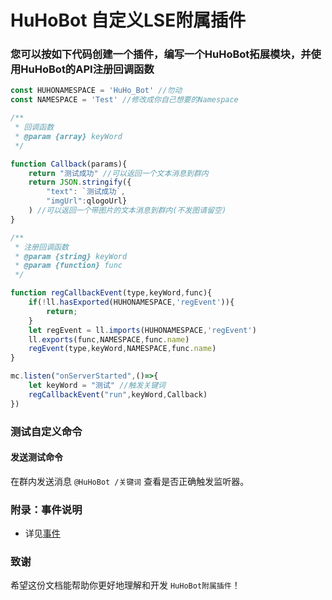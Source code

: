 # HuHoBot 自定义LSE附属插件

### 您可以按如下代码创建一个插件，编写一个HuHoBot拓展模块，并使用HuHoBot的API注册回调函数

```javascript
const HUHONAMESPACE = 'HuHo_Bot' //勿动
const NAMESPACE = 'Test' //修改成你自己想要的Namespace

/**
 * 回调函数
 * @param {array} keyWord
 */

function Callback(params){ 
    return "测试成功" //可以返回一个文本消息到群内
    return JSON.stringify({
        "text": `测试成功`,
        "imgUrl":qlogoUrl}
    ) //可以返回一个带图片的文本消息到群内(不发图请留空)
}

/**
 * 注册回调函数
 * @param {string} keyWord
 * @param {function} func
 */

function regCallbackEvent(type,keyWord,func){
    if(!ll.hasExported(HUHONAMESPACE,'regEvent')){
        return;
    }
    let regEvent = ll.imports(HUHONAMESPACE,'regEvent')
    ll.exports(func,NAMESPACE,func.name)
    regEvent(type,keyWord,NAMESPACE,func.name)
}

mc.listen("onServerStarted",()=>{
    let keyWord = "测试" //触发关键词
    regCallbackEvent("run",keyWord,Callback)
})
```

### 测试自定义命令

#### 发送测试命令

在群内发送消息 `@HuHoBot /关键词` 查看是否正确触发监听器。

### 附录：事件说明
- 详见[事件](Events.md)

### 致谢
希望这份文档能帮助你更好地理解和开发 `HuHoBot附属插件`！